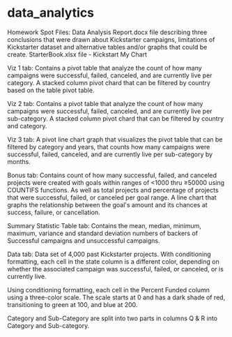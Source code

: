 # data_analytics
Homework Spot
Files:
Data Analysis Report.docx file describing three conclusions that were drawn about Kickstarter campaigns, limitations of Kickstarter dataset and alternative tables and/or graphs that could be create.
StarterBook.xlsx  file - Kickstart My Chart


Viz 1 tab:
Contains a pivot table that analyze the count of how many campaigns were successful, failed, canceled, and are currently live per category. A stacked column pivot chard that can be filtered by country based on the table pivot table. 

Viz 2 tab:
Contains a pivot table that analyze the count of how many campaigns were successful, failed, canceled, and are currently live per sub-category.  A stacked column pivot chard that can be filtered by country and category. 

Viz 3 tab:
A pivot line chart graph that visualizes the pivot table that can be filtered by category and years, that counts how many campaigns were successful, failed, canceled, and are currently live per sub-category by months. 

Bonus tab:
Contains count of how many successful, failed, and canceled projects were created with goals within ranges of <1000 thru ≥50000 using COUNTIFS functions. As well as total projects and percentage of projects that were successful, failed, or canceled per goal range. A line chart that graphs the relationship between the goal's amount and its chances at success, failure, or cancellation.

Summary Statistic Table tab:
Contains the mean, median, minimum, maximum, variance and standard deviation numbers of backers of Successful campaigns and unsuccessful campaigns.

Data tab: 
Data set of 4,000 past Kickstarter projects. With conditioning formatting, each cell in the state column is a different color, depending on whether the associated campaign was successful, failed, or canceled, or is currently live.

Using conditioning formatting, each cell in the Percent Funded column using a three-color scale. The scale starts at 0 and has a dark shade of red, transitioning to green at 100, and blue at 200.

Category and Sub-Category are split into two parts in columns Q & R into Category and Sub-category.


